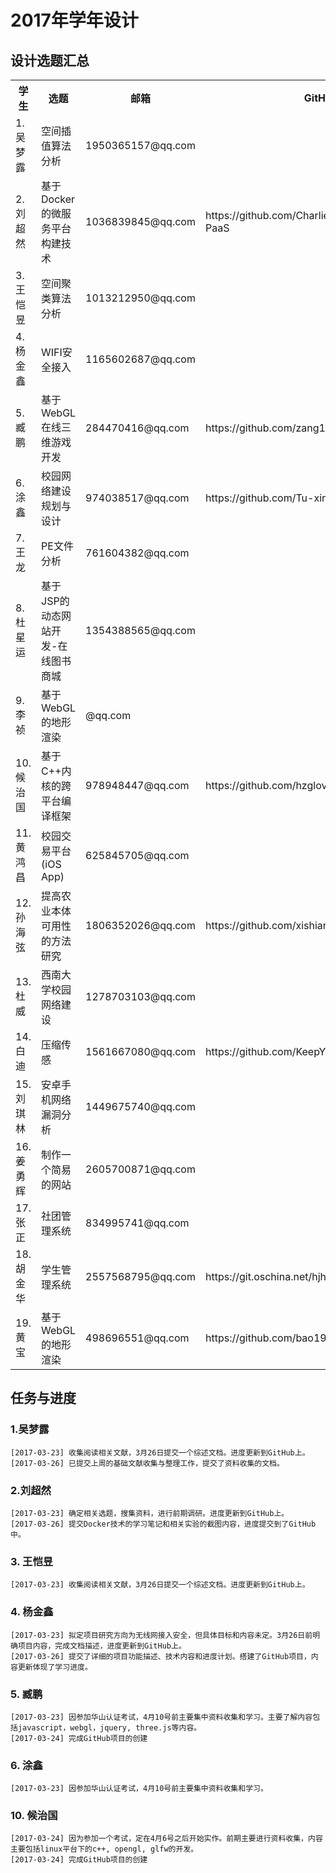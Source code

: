 # 2017年学年设计


## 设计选题汇总

<table class="table table-bordered table-striped table-condensed">
    <tr><th>学生</th><th>选题</th><th>邮箱</th><th>GitHub</th></tr>
	<tr><td>1. 吴梦露</td><td>空间插值算法分析</td><td>1950365157@qq.com</td><td></td></tr>
	<tr><td>2. 刘超然</td><td>基于Docker的微服务平台构建技术</td><td>1036839845@qq.com</td><td>https://github.com/CharlieLiu1222/Docker-PaaS</td></tr>
	<tr><td>3. 王恺昱</td><td>空间聚类算法分析</td><td>1013212950@qq.com</td><td></td></tr>
	<tr><td>4. 杨金鑫</td><td>WIFI安全接入</td><td>1165602687@qq.com</td><td></td></tr>
	<tr><td>5. 臧鹏  </td><td>基于WebGL在线三维游戏开发</td><td>284470416@qq.com</td><td>https://github.com/zang1996/map</td></tr>
	<tr><td>6. 涂鑫  </td><td>校园网络建设规划与设计</td><td>974038517@qq.com</td><td>https://github.com/Tu-xin/Tu-xin</td></tr>
	<tr><td>7. 王龙  </td><td>PE文件分析</td><td>761604382@qq.com</td><td></td></tr>
	<tr><td>8. 杜星运</td><td>基于JSP的动态网站开发-在线图书商城</td><td>1354388565@qq.com</td><td></td></tr>
	<tr><td>9. 李祯  </td><td>基于WebGL的地形渲染</td><td>@qq.com</td><td></td></tr>
	<tr><td>10.候治国</td><td>基于C++内核的跨平台编译框架</td><td>978948447@qq.com</td><td>https://github.com/hzgloveyd/hhk</td></tr>
	<tr><td>11.黄鸿昌</td><td>校园交易平台(iOS App)</td><td>625845705@qq.com</td><td></td></tr>
	<tr><td>12.孙海弦</td><td>提高农业本体可用性的方法研究</td><td>1806352026@qq.com</td><td>https://github.com/xishian/OntologyValidation</td></tr>
	<tr><td>13.杜威  </td><td>西南大学校园网络建设</td><td>1278703103@qq.com</td><td></td></tr>
	<tr><td>14.白迪  </td><td>压缩传感</td><td>1561667080@qq.com</td><td>https://github.com/KeepYourFaith/Comrade</td></tr>
	<tr><td>15.刘琪林</td><td>安卓手机网络漏洞分析</td><td>1449675740@qq.com</td><td></td></tr>
	<tr><td>16.姜勇辉</td><td>制作一个简易的网站</td><td>2605700871@qq.com</td><td></td></tr>
	<tr><td>17.张正  </td><td>社团管理系统</td><td>834995741@qq.com</td><td></td></tr>
	<tr><td>18.胡金华</td><td>学生管理系统</td><td>2557568795@qq.com</td><td>https://git.oschina.net/hjhgithub2/studentSystem</td></tr>
	<tr><td>19.黄宝  </td><td>基于WebGL的地形渲染</td><td>498696551@qq.com</td><td>https://github.com/bao1996/MAP</td></tr>
</table>	
 


## 任务与进度

### 1.吴梦露
    [2017-03-23] 收集阅读相关文献，3月26日提交一个综述文档。进度更新到GitHub上。
    [2017-03-26] 已提交上周的基础文献收集与整理工作，提交了资料收集的文档。

### 2.刘超然
    [2017-03-23] 确定相关选题，搜集资料，进行前期调研。进度更新到GitHub上。
    [2017-03-26] 提交Docker技术的学习笔记和相关实验的截图内容，进度提交到了GitHub中。

### 3. 王恺昱
    [2017-03-23] 收集阅读相关文献，3月26日提交一个综述文档。进度更新到GitHub上。
    
### 4. 杨金鑫
    [2017-03-23] 拟定项目研究方向为无线网接入安全，但具体目标和内容未定。3月26日前明确项目内容，完成文档描述，进度更新到GitHub上。
    [2017-03-26] 提交了详细的项目功能描述、技术内容和进度计划。搭建了GitHub项目，内容更新体现了学习进度。

### 5. 臧鹏
    [2017-03-23] 因参加华山认证考试，4月10号前主要集中资料收集和学习。主要了解内容包括javascript，webgl，jquery, three.js等内容。
	[2017-03-24] 完成GitHub项目的创建

### 6. 涂鑫
    [2017-03-23] 因参加华山认证考试，4月10号前主要集中资料收集和学习。

### 10. 候治国
	[2017-03-24] 因为参加一个考试，定在4月6号之后开始实作。前期主要进行资料收集，内容主要包括linux平台下的c++, opengl, glfw的开发。
	[2017-03-24] 完成GitHub项目的创建

